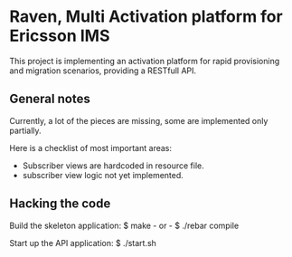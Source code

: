 Raven, Multi Activation platform for Ericsson IMS
=================================================

This project is implementing an activation platform for rapid provisioning
and migration scenarios, providing a RESTfull API.

General notes
-------------

Currently, a lot of the pieces are missing, some are implemented only partially.

Here is a checklist of most important areas:

* Subscriber views are hardcoded in resource file.
* subscriber view logic not yet implemented. 

Hacking the code
----------------

Build the skeleton application:
    $ make
    - or -
    $ ./rebar compile
    
Start up the API application:
    $ ./start.sh
    

